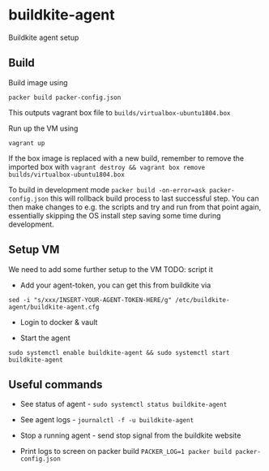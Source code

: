 # buildkite-agent

Buildkite agent setup

## Build

Build image using

`packer build packer-config.json`

This outputs vagrant box file to `builds/virtualbox-ubuntu1804.box`

Run up the VM using

`vagrant up`

If the box image is replaced with a new build, remember to remove the imported box with `vagrant destroy && vagrant box remove builds/virtualbox-ubuntu1804.box`

To build in development mode `packer build -on-error=ask packer-config.json` this will rollback build process to last successful step. You can then make changes to e.g. the scripts and try and run from that point again, essentially skipping the OS install step saving some time during development.

## Setup VM

We need to add some further setup to the VM TODO: script it

* Add your agent-token, you can get this from buildkite via
```
sed -i "s/xxx/INSERT-YOUR-AGENT-TOKEN-HERE/g" /etc/buildkite-agent/buildkite-agent.cfg
```
* Login to docker & vault

* Start the agent
```
sudo systemctl enable buildkite-agent && sudo systemctl start buildkite-agent
```


## Useful commands

* See status of agent - `sudo systemctl status buildkite-agent`

* See agent logs - `journalctl -f -u buildkite-agent`

* Stop a running agent - send stop signal from the buildkite website

* Print logs to screen on packer build `PACKER_LOG=1 packer build packer-config.json`
